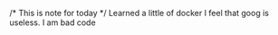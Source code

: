 /* This is note for today */
Learned a little of docker
I feel that goog is useless. 
I am bad code 